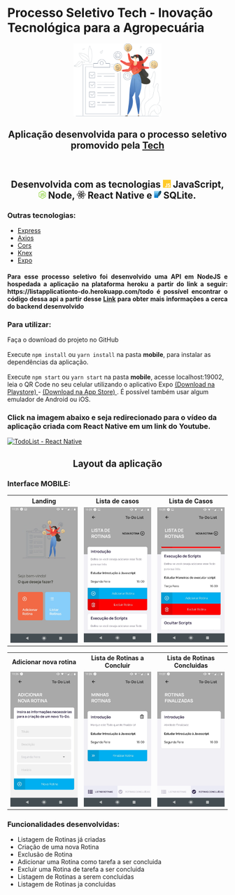 # Processo Seletivo Tech - Inovação Tecnológica para a Agropecuária

<div align="center">
 <img align="center" alt="TodoList" title="#Processo Seletivo Tech" src="./imgs/landing.png" width=200px />
</div>

<h2 align="center"> Aplicação desenvolvida para o processo seletivo promovido pela <a href="https://techagr.com/"> Tech </a></h2> <br/>

<h2 align="center"> Desenvolvida com as tecnologias <img src="imgs/js.png" alt="JavaScirpt" height="18"> JavaScript, 
    <img src="imgs/node.png" alt="node" height="18"> Node, <img src="imgs/react-native.png" alt="react-native" height="18"> React Native e 
    <img src="imgs/sqlite.png" alt="sqlite" height="18"> SQLite.
</h2>

<h3> Outras tecnologias: </h3>
<ul>
  <li> <a href="https://expressjs.com/pt-br/"> Express </a> </li>
  <li> <a href="https://www.npmjs.com/package/axios"> Axios </a> </li>
  <li> <a href="https://www.npmjs.com/package/cors"> Cors </a> </li>
  <li> <a href="http://knexjs.org/"> Knex </a> </li>
  <li> <a href="https://expo.io/"> Expo </a> </li>  
</ul>

<h4 align="justify">Para esse processo seletivo foi desenvolvido uma API em NodeJS e hospedada a aplicação na plataforma heroku a partir do link a seguir: https://listapplicationto-do.herokuapp.com/todo
é possível encontrar o código dessa api a partir desse <a href="https://github.com/PauloHenriqueSousa2020/TodoList/tree/main/backend">Link</a> para obter mais informações a cerca do backend desenvolvido </h4>

<h3> Para utilizar: </h3>
<p> Faça o download do projeto no GitHub <br/>
<br/>Execute <code>npm install</code> ou <code>yarn install</code> na pasta <b>mobile</b>, para instalar as dependências da aplicação.<br/>
<br/>Execute <code>npm start</code> ou <code>yarn start</code> na pasta <b>mobile</b>, acesse localhost:19002, leia o QR Code no seu 
celular utilizando o aplicativo Expo <a href="https://play.google.com/store/apps/details?id=host.exp.exponent&hl=pt_BR"> (Download na Playstore) </a> -
<a href="https://apps.apple.com/br/app/expo-client/id982107779"> (Download na App Store) </a>. É possível também usar algum emulador de Android ou iOS. 

<h3>Click na imagem abaixo e seja redirecionado para o vídeo da aplicação criada com React Native em um link do Youtube.</h3>

[![TodoList - React Native](http://img.youtube.com/vi/KEPGVrmnGz0/0.jpg)](http://www.youtube.com/watch?v=KEPGVrmnGz0 "TodoList - React Native")

<h2 align="center"> Layout da aplicação </h2>

<h3> Interface MOBILE: </h3>

<table>
	<tr>
		<th width="33.3%">
			Landing<br>
		</th>
		<th width="33.3%">
			Lista de casos
		</th>
    <th width="33.3%">
			Lista de Casos
		</th>
	</tr>
	<tr><!-- Prevent zebra stripes --></tr>
	<tr>
		<td>
			<img src="imgs/landing_page.jpeg" >
		</td>
		<td>
			<img src="imgs/list_routines_page(1).jpeg" >
		</td>
    <td>
			<img src="imgs/list_routines_page(2).jpeg" >
		</td>
	</tr>
</table>

<table>
	<tr>
		<th width="33.3%">
			Adicionar nova rotina<br>
		</th>
		<th width="33.3%">
			Lista de Rotinas a Concluir 
		</th>
    <th width="33.3%">
		  Lista de Rotinas Concluidas
		</th>
	</tr>
	<tr><!-- Prevent zebra stripes --></tr>
	<tr>
		<td>
			<img src="imgs/add_new_routine_page.jpeg" >
		</td>
		<td>
			<img src="imgs/routines_page.jpeg" >
		</td>
    <td>
			<img src="imgs/completed_routines_page.jpeg" >
		</td>
	</tr>
</table>

<h3> Funcionalidades desenvolvidas: </h3>

<ul>
	<li>Listagem de Rotinas já criadas</li>
	<li>Criação de uma nova Rotina</li>
	<li>Exclusão de Rotina</li>
	<li>Adicionar uma Rotina como tarefa a ser concluida</li>
	<li>Excluir uma Rotina de tarefa a ser concluida</li>
	<li>Listagem de Rotinas a serem concluidas</li>
	<li>Listagem de Rotinas ja concluidas</li>
</ul>


